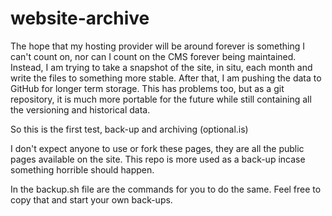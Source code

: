 website-archive
===============

The hope that my hosting provider will be around forever is something I can't count on, nor can I count on the CMS forever being maintained. Instead, I am trying to take a snapshot of the site, in situ, each month and write the files to something more stable. After that, I am pushing the data to GitHub for longer term storage. This has problems too, but as a git repository, it is much more portable for the future while still containing all the versioning and historical data.

So this is the first test, back-up and archiving (optional.is)

I don't expect anyone to use or fork these pages, they are all the public pages available on the site. This repo is more used as a back-up incase something horrible should happen.

In the backup.sh file are the commands for you to do the same. Feel free to copy that and start your own back-ups.
